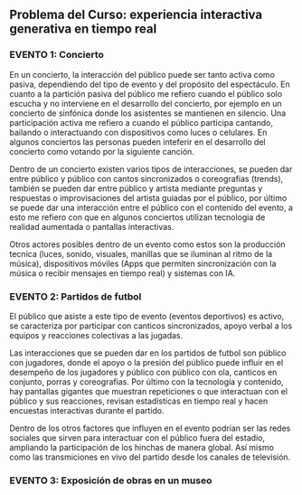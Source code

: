 Problema del Curso: experiencia interactiva generativa en tiempo real
-
### EVENTO 1: Concierto
En un concierto, la interacción del público puede ser tanto activa como pasiva, dependiendo del tipo de evento y del propósito del espectáculo.
En cuanto a la partición pasiva del público me refiero cuando el público solo escucha y no interviene en el desarrollo del concierto, por ejemplo en un concierto de sinfónica donde los asistentes se mantienen en silencio. 
Una participación activa me refiero a cuando el público participa cantando, bailando o interactuando con dispositivos como luces o celulares. En algunos conciertos las personas pueden inteferir en el desarrollo del concierto como votando por la siguiente canción.

Dentro de un concierto existen varios tipos de interacciones, se pueden dar entre público y público con cantos sincronizados o coreografias (trends), también se pueden dar entre público y artista mediante preguntas y respuestas o improvisaciones del artista guiadas por el público, por último se puede dar una interacción entre el público con el contenido del evento, a esto me refiero con que en algunos conciertos utilizan tecnologia de realidad aumentada o pantallas interactivas. 

Otros actores posibles dentro de un evento como estos son la producción tecnica (luces, sonido, visuales, manillas que se iluminan al ritmo de la música), dispositivos móviles (Apps que permiten sincronización con la música o recibir mensajes en tiempo real) y sistemas con IA. 

### EVENTO 2: Partidos de futbol
El público que asiste a este tipo de evento (eventos deportivos) es activo, se caracteriza por participar con canticos sincronizados, apoyo verbal a los equipos y reacciones colectivas a las jugadas. 

Las interacciones que se pueden dar en los partidos de futbol son público con jugadores, donde el apoyo o la presión del público puede influir en el desempeño de los jugadores y público con público con ola, canticos en conjunto, porras y coreografias. Por último con la tecnología y contenido, hay pantallas gigantes que muestran repeticiones o que interactuan con el público y sus reacciones, revisan estadísticas en tiempo real y hacen encuestas interactivas durante el partido.

Dentro de los otros factores que influyen en el evento podrían ser las redes sociales que sirven para interactuar con el público fuera del estadio, ampliando la participación de los hinchas de manera global. Así mismo como las transmiciones en vivo del partido desde los canales de televisión. 

### EVENTO 3: Exposición de obras en un museo




